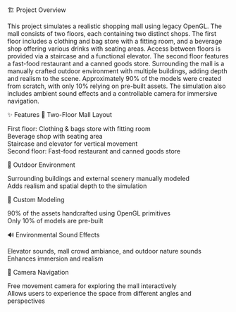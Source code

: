 🏗 Project Overview

This project simulates a realistic shopping mall using legacy OpenGL. The mall consists of two floors, each containing two distinct shops. The first floor includes a clothing and bag store with a fitting room, and a beverage shop offering various drinks with seating areas. Access between floors is provided via a staircase and a functional elevator. The second floor features a fast-food restaurant and a canned goods store. Surrounding the mall is a manually crafted outdoor environment with multiple buildings, adding depth and realism to the scene. Approximately 90% of the models were created from scratch, with only 10% relying on pre-built assets. The simulation also includes ambient sound effects and a controllable camera for immersive navigation.

✨ Features
🏬 Two-Floor Mall Layout  

 First floor: Clothing & bags store with fitting room  
 Beverage shop with seating area  
 Staircase and elevator for vertical movement  
 Second floor: Fast-food restaurant and canned goods store  

🌆 Outdoor Environment  

 Surrounding buildings and external scenery manually modeled  
 Adds realism and spatial depth to the simulation  

🎨 Custom Modeling  

 90% of the assets handcrafted using OpenGL primitives  
 Only 10% of models are pre-built  

🔊 Environmental Sound Effects  

 Elevator sounds, mall crowd ambiance, and outdoor nature sounds  
 Enhances immersion and realism  

🎥 Camera Navigation  

 Free movement camera for exploring the mall interactively  
 Allows users to experience the space from different angles and perspectives
